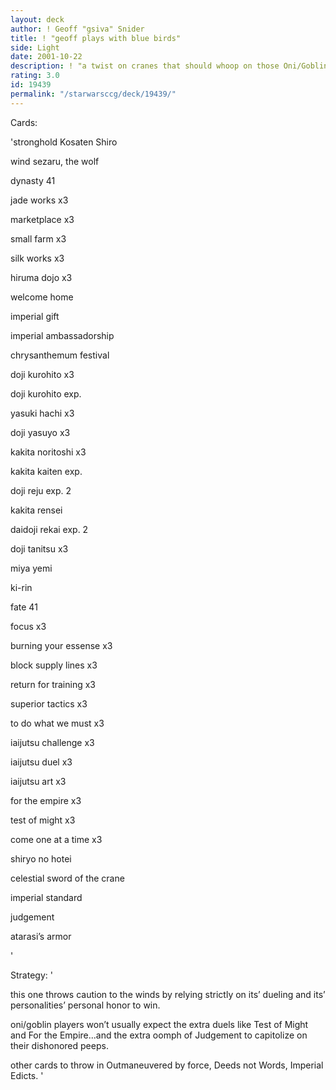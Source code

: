 ```yaml
---
layout: deck
author: ! Geoff "gsiva" Snider
title: ! "geoff plays with blue birds"
side: Light
date: 2001-10-22
description: ! "a twist on cranes that should whoop on those Oni/Goblin decks, yet remain versatile against other military juggernauts."
rating: 3.0
id: 19439
permalink: "/starwarsccg/deck/19439/"
---
```

Cards: 

'stronghold  Kosaten Shiro


wind sezaru, the wolf


dynasty 41


jade works x3

marketplace x3

small farm x3

silk works x3

hiruma dojo x3

welcome home 

imperial gift

imperial ambassadorship

chrysanthemum festival

doji kurohito x3

doji kurohito exp.

yasuki hachi x3

doji yasuyo x3

kakita noritoshi x3

kakita kaiten exp.

doji reju exp. 2

kakita rensei 

daidoji rekai exp. 2

doji tanitsu x3

miya yemi 

ki-rin


fate 41


focus x3

burning your essense x3

block supply lines x3

return for training x3

superior tactics x3

to do what we must x3

iaijutsu challenge x3

iaijutsu duel x3

iaijutsu art x3

for the empire x3

test of might x3

come one at a time x3

shiryo no hotei

celestial sword of the crane

imperial standard 

judgement 

atarasi’s armor


'

Strategy: '

this one throws caution to the winds by relying strictly on its’ dueling and its’ personalities’ personal honor to win.  


oni/goblin players won’t usually expect the extra duels like Test of Might and For the Empire...and the extra oomph of Judgement to capitolize on their dishonored peeps.


other cards to throw in  Outmaneuvered by force, Deeds not Words, Imperial Edicts. '
